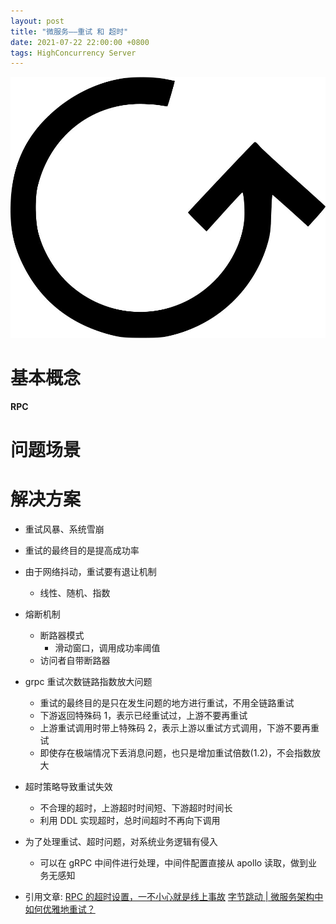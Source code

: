```yaml
---
layout: post
title: "微服务——重试 和 超时"
date: 2021-07-22 22:00:00 +0800
tags: HighConcurrency Server
---
```


![Retry](/assets/images/2021-07-22-Server_Retry_1.jpeg)

# 基本概念

**RPC**

# 问题场景

# 解决方案

- 重试风暴、系统雪崩

- 重试的最终目的是提高成功率

- 由于网络抖动，重试要有退让机制

  - 线性、随机、指数

- 熔断机制

  - 断路器模式
    - 滑动窗口，调用成功率阈值
  - 访问者自带断路器

- grpc 重试次数链路指数放大问题

  - 重试的最终目的是只在发生问题的地方进行重试，不用全链路重试
  - 下游返回特殊码 1，表示已经重试过，上游不要再重试
  - 上游重试调用时带上特殊码 2，表示上游以重试方式调用，下游不要再重试
  - 即使存在极端情况下丢消息问题，也只是增加重试倍数(1.2)，不会指数放大

- 超时策略导致重试失效

  - 不合理的超时，上游超时时间短、下游超时时间长
  - 利用 DDL 实现超时，总时间超时不再向下调用

- 为了处理重试、超时问题，对系统业务逻辑有侵入

  - 可以在 gRPC 中间件进行处理，中间件配置直接从 apollo 读取，做到业务无感知

- 引用文章:
  [RPC 的超时设置，一不小心就是线上事故](https://www.cnblogs.com/luojunwu/p/13128583.html)
  [字节跳动 | 微服务架构中如何优雅地重试？](https://blog.csdn.net/zhenghhgz/article/details/112227554?share_token=67f93970-4b43-4e5a-8e34-5e812edf11b8)
